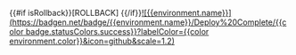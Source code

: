 {{#if isRollback}}\[ROLLBACK\] {{/if}}[![{{environment.name}}](https://badgen.net/badge/{{environment.name}}/Deploy%20Complete/{{color badge.statusColors.success}}?labelColor={{color environment.color}}&icon=github&scale=1.2)](https://github.com/{{owner}}/{{repo}}/actions/runs/{{run.id}}/attempts/{{run.run_attempt}} 'Open the deploy')
